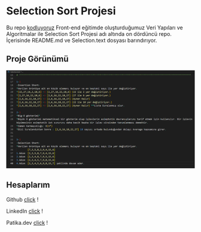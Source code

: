 # Selection Sort Projesi
Bu repo [kodluyoruz](https://kodluyoruz.org/) Front-end eğitimde oluşturduğumuz Veri Yapıları ve Algoritmalar ile Selection Sort Projesi adı altında on dördüncü repo. İçerisinde README.md ve Selection.text dosyası barındırıyor.

## Proje Görünümü

![README](1.png)

## Hesaplarım 

Github [click](https://github.com/cetinyazici) !

LinkedIn [click](https://www.linkedin.com/in/cetinyazici/) !

Patika.dev [click](https://app.patika.dev/yazilimyazici) !